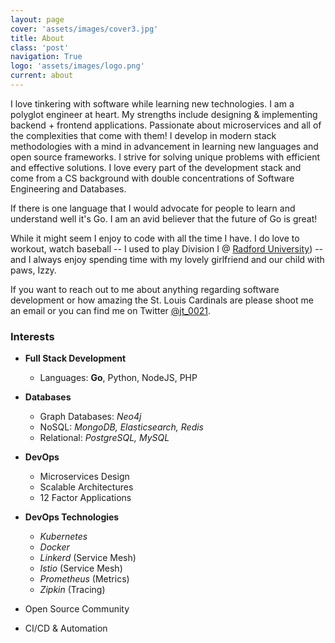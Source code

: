 ```yaml
---
layout: page
cover: 'assets/images/cover3.jpg'
title: About
class: 'post'
navigation: True
logo: 'assets/images/logo.png'
current: about
---
```


I love tinkering with software while learning new technologies. I am a polyglot engineer at heart. My strengths include designing & implementing backend + frontend applications. Passionate about microservices and all of the complexities that come with them! I develop in modern stack methodologies with a mind in advancement in learning new languages and open source frameworks. I strive for solving unique problems with efficient and effective solutions. I love every part of the development stack and come from a CS background with double concentrations of Software Engineering and Databases.

If there is one language that I would advocate for people to learn and understand well it's Go. I am an avid believer that the future of Go is great!

While it might seem I enjoy to code with all the time I have. I do love to workout, watch baseball -- I used to play Division I @ [Radford University](http://www.radfordathletics.com/index.aspx?path=baseball)) -- and I always enjoy spending time with my lovely girlfriend and our child with paws, Izzy.

If you want to reach out to me about anything regarding software development or how amazing the St. Louis Cardinals are please shoot me an email or you can find me on Twitter [@jt_0021](http://www.twitter.com/jt_0021).

### Interests

- **Full Stack Development**
    - Languages: **Go**, Python, NodeJS, PHP

- **Databases**
    - Graph Databases: *Neo4j*
    - NoSQL: *MongoDB, Elasticsearch, Redis*
    - Relational: *PostgreSQL, MySQL*

- **DevOps**
    - Microservices Design
    - Scalable Architectures
    - 12 Factor Applications

- **DevOps Technologies**
    - *Kubernetes*
    - *Docker*
    - *Linkerd* (Service Mesh)
    - *Istio* (Service Mesh)
    - *Prometheus* (Metrics)
    - *Zipkin* (Tracing)

- Open Source Community
- CI/CD & Automation
